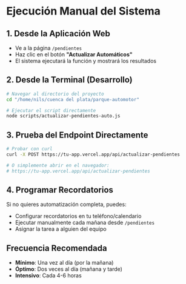 # Ejecución Manual del Sistema

## 1. Desde la Aplicación Web
- Ve a la página `/pendientes`
- Haz clic en el botón **"Actualizar Automáticos"**
- El sistema ejecutará la función y mostrará los resultados

## 2. Desde la Terminal (Desarrollo)
```bash
# Navegar al directorio del proyecto
cd "/home/nils/cuenca del plata/parque-automotor"

# Ejecutar el script directamente
node scripts/actualizar-pendientes-auto.js
```

## 3. Prueba del Endpoint Directamente
```bash
# Probar con curl
curl -X POST https://tu-app.vercel.app/api/actualizar-pendientes

# O simplemente abrir en el navegador:
# https://tu-app.vercel.app/api/actualizar-pendientes
```

## 4. Programar Recordatorios
Si no quieres automatización completa, puedes:
- Configurar recordatorios en tu teléfono/calendario
- Ejecutar manualmente cada mañana desde `/pendientes`
- Asignar la tarea a alguien del equipo

## Frecuencia Recomendada
- **Mínimo**: Una vez al día (por la mañana)
- **Óptimo**: Dos veces al día (mañana y tarde)
- **Intensivo**: Cada 4-6 horas